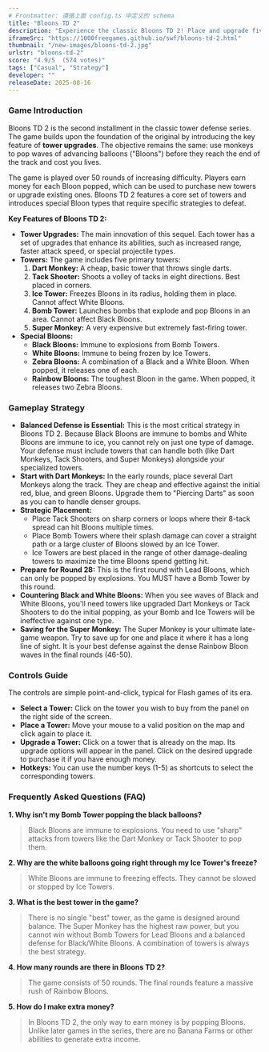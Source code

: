 ```yaml
---
# Frontmatter: 遵循上面 config.ts 中定义的 schema
title: "Bloons TD 2"
description: "Experience the classic Bloons TD 2! Place and upgrade five unique monkey towers to defend against 50 waves of balloons, and master the strategy needed to counter immune Black and White bloons."
iframeSrc: "https://1000freegames.github.io/swf/bloons-td-2.html"
thumbnail: "/new-images/bloons-td-2.jpg"
urlstr: "bloons-td-2"
score: "4.9/5  (574 votes)"
tags: ["Casual", "Strategy"]
developer: ""
releaseDate: 2025-08-16
---
```




### Game Introduction

Bloons TD 2 is the second installment in the classic tower defense series. The game builds upon the foundation of the original by introducing the key feature of **tower upgrades**. The objective remains the same: use monkeys to pop waves of advancing balloons ("Bloons") before they reach the end of the track and cost you lives.

The game is played over 50 rounds of increasing difficulty. Players earn money for each Bloon popped, which can be used to purchase new towers or upgrade existing ones. Bloons TD 2 features a core set of towers and introduces special Bloon types that require specific strategies to defeat.

**Key Features of Bloons TD 2:**
-   **Tower Upgrades:** The main innovation of this sequel. Each tower has a set of upgrades that enhance its abilities, such as increased range, faster attack speed, or special projectile types.
-   **Towers:** The game includes five primary towers:
    1.  **Dart Monkey:** A cheap, basic tower that throws single darts.
    2.  **Tack Shooter:** Shoots a volley of tacks in eight directions. Best placed in corners.
    3.  **Ice Tower:** Freezes Bloons in its radius, holding them in place. Cannot affect White Bloons.
    4.  **Bomb Tower:** Launches bombs that explode and pop Bloons in an area. Cannot affect Black Bloons.
    5.  **Super Monkey:** A very expensive but extremely fast-firing tower.
-   **Special Bloons:**
    -   **Black Bloons:** Immune to explosions from Bomb Towers.
    -   **White Bloons:** Immune to being frozen by Ice Towers.
    -   **Zebra Bloons:** A combination of a Black and a White Bloon. When popped, it releases one of each.
    -   **Rainbow Bloons:** The toughest Bloon in the game. When popped, it releases two Zebra Bloons.

### Gameplay Strategy

-   **Balanced Defense is Essential:** This is the most critical strategy in Bloons TD 2. Because Black Bloons are immune to bombs and White Bloons are immune to ice, you cannot rely on just one type of damage. Your defense must include towers that can handle both (like Dart Monkeys, Tack Shooters, and Super Monkeys) alongside your specialized towers.
-   **Start with Dart Monkeys:** In the early rounds, place several Dart Monkeys along the track. They are cheap and effective against the initial red, blue, and green Bloons. Upgrade them to "Piercing Darts" as soon as you can to handle denser groups.
-   **Strategic Placement:**
    -   Place Tack Shooters on sharp corners or loops where their 8-tack spread can hit Bloons multiple times.
    -   Place Bomb Towers where their splash damage can cover a straight path or a large cluster of Bloons slowed by an Ice Tower.
    -   Ice Towers are best placed in the range of other damage-dealing towers to maximize the time Bloons spend getting hit.
-   **Prepare for Round 28:** This is the first round with Lead Bloons, which can only be popped by explosions. You MUST have a Bomb Tower by this round.
-   **Countering Black and White Bloons:** When you see waves of Black and White Bloons, you'll need towers like upgraded Dart Monkeys or Tack Shooters to do the initial popping, as your Bomb and Ice Towers will be ineffective against one type.
-   **Saving for the Super Monkey:** The Super Monkey is your ultimate late-game weapon. Try to save up for one and place it where it has a long line of sight. It is your best defense against the dense Rainbow Bloon waves in the final rounds (46-50).

### Controls Guide

The controls are simple point-and-click, typical for Flash games of its era.

-   **Select a Tower:** Click on the tower you wish to buy from the panel on the right side of the screen.
-   **Place a Tower:** Move your mouse to a valid position on the map and click again to place it.
-   **Upgrade a Tower:** Click on a tower that is already on the map. Its upgrade options will appear in the panel. Click on the desired upgrade to purchase it if you have enough money.
-   **Hotkeys:** You can use the number keys (1-5) as shortcuts to select the corresponding towers.

### Frequently Asked Questions (FAQ)

**1. Why isn't my Bomb Tower popping the black balloons?**
> Black Bloons are immune to explosions. You need to use "sharp" attacks from towers like the Dart Monkey or Tack Shooter to pop them.

**2. Why are the white balloons going right through my Ice Tower's freeze?**
> White Bloons are immune to freezing effects. They cannot be slowed or stopped by Ice Towers.

**3. What is the best tower in the game?**
> There is no single "best" tower, as the game is designed around balance. The Super Monkey has the highest raw power, but you cannot win without Bomb Towers for Lead Bloons and a balanced defense for Black/White Bloons. A combination of towers is always the best strategy.

**4. How many rounds are there in Bloons TD 2?**
> The game consists of 50 rounds. The final rounds feature a massive rush of Rainbow Bloons.

**5. How do I make extra money?**
> In Bloons TD 2, the only way to earn money is by popping Bloons. Unlike later games in the series, there are no Banana Farms or other abilities to generate extra income.

